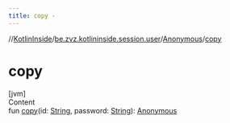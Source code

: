```yaml
---
title: copy -
---
```

//[KotlinInside](../../index.md)/[be.zvz.kotlininside.session.user](../index.md)/[Anonymous](index.md)/[copy](copy.md)



# copy  
[jvm]  
Content  
fun [copy](copy.md)(id: [String](https://kotlinlang.org/api/latest/jvm/stdlib/kotlin/-string/index.html), password: [String](https://kotlinlang.org/api/latest/jvm/stdlib/kotlin/-string/index.html)): [Anonymous](index.md)  



